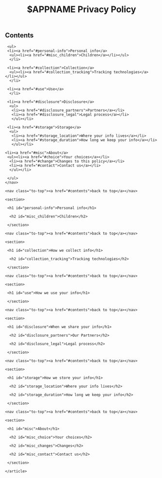<!DOCTYPE HTML>
<html lang=en>
 <head>
  <meta charset="utf-8" />
  
  <title>$APPNAME - Privacy Policy</title>
   <!--Make sure to put you app name in the page title-->
  
  <link href="privacy-policy-updates.xml" type="application/rss+xml" title="$APPNAME Privacy Policy Updates" rel="alternate">
   
  <link rel="stylesheet" href="css/style.css" media="all" type="text/css">
  
  </head>
  
 <body>

   <header>
    <h1>$APPNAME Privacy Policy</h1>
    </header>

   <nav>
    <h1 id="contents">Contents</h1>

     <ul>
     <li><a href="#personal-info">Personal info</a>
      <ul><li><a href="#misc_children">Children</a></li></ul>
      </li>
     
     <li><a href="#collection">Collection</a>
      <ul><li><a href="#collection_tracking">Tracking technologies</a></li></ul>
      </li>
      
     <li><a href="#use">Use</a>
      </li>
    
     <li><a href="#disclosure">Disclosure</a>
      <ul>
       <li><a href="#disclosure_partners">Partners</a></li>
       <li><a href="#disclosure_legal">Legal process</a></li>
       </ul></li>
      
     <li><a href="#storage">Storage</a>
      <ul>
       <li><a href="#storage_location">Where your info lives</a></li>
       <li><a href="#storage_duration">How long we keep your info</a></li>
       </ul></li>
      
    <li><a href="#misc">About</a>
     <ul><li><a href="#choice">Your choices</a></li>
      <li><a href="#change">Changes to this policy</a></li>
      <li><a href="#contact">Contact us</a></li>
      </ul></li>
      
     </ul>
    </nav>
   
   <article>

    <nav class="to-top"><a href="#contents">back to top</a></nav>

    <section>

     <h1 id="personal-info">Personal info</h1>

      <h2 id="misc_children">Children</h2>

     </section>
   
    <nav class="to-top"><a href="#contents">back to top</a></nav>
   
    <section>
    
     <h1 id="collection">How we collect info</h1>

      <h2 id="collection_tracking">Tracking technologies</h2>

     </section>

    <nav class="to-top"><a href="#contents">back to top</a></nav>

    <section>

     <h1 id="use">How we use your info</h1>

     </section>

    <nav class="to-top"><a href="#contents">back to top</a></nav>

    <section>

     <h1 id="disclosure">When we share your info</h1>

      <h2 id="disclosure_partners">Our Partners</h2>

      <h2 id="disclosure_legal">Legal process</h2>

     </section>

    <nav class="to-top"><a href="#contents">back to top</a></nav>

    <section>

     <h1 id="storage">How we store your info</h1>

      <h2 id="storage_location">Where your info lives</h2>

      <h2 id="storage_duration">How long we keep your info</h2>

     </section>

    <nav class="to-top"><a href="#contents">back to top</a></nav>

    <section>

     <h1 id="misc">About</h1>

      <h2 id="misc_choice">Your choices</h2>

      <h2 id="misc_changes">Changes</h2>

      <h2 id="misc_contact">Contact us</h2>

     </section>

    </article>

  </body>

 </html>
